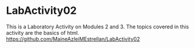 # LabActivity02
This is a Laboratory Activity on Modules 2 and 3.
The topics covered in this activity are the basics of html.
https://github.com/MaineAzleiMEstrellan/LabActivity02
